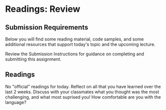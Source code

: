 # Readings: Review

## Submission Requirements

Below you will find some reading material, code samples, and some additional resources that support today's topic and the upcoming lecture.

Review the Submission Instructions for guidance on completing and submitting this assignment.

## Readings

No "official" readings for today. Reflect on all that you have learned over the last 2 weeks.
Discuss with your classmates what you thought was the most challenging, and what most suprised you!
How comfortable are you with the language?
